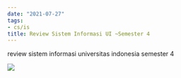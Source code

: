 ```yaml
---
date: "2021-07-27"
tags:
- cs/is
title: Review Sistem Informasi UI ~Semester 4
---
```


review sistem informasi universitas indonesia semester 4

![](https://catatankemalasan.files.wordpress.com/2021/11/semester-4-sistem-informasi-ui.png)

